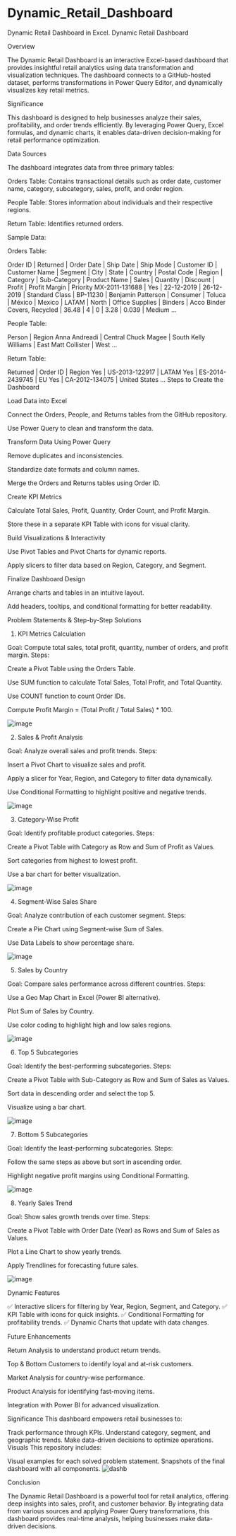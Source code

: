 # Dynamic_Retail_Dashboard
Dynamic Retail Dashboard in Excel.
Dynamic Retail Dashboard

Overview

The Dynamic Retail Dashboard is an interactive Excel-based dashboard that provides insightful retail analytics using data transformation and visualization techniques. The dashboard connects to a GitHub-hosted dataset, performs transformations in Power Query Editor, and dynamically visualizes key retail metrics.

Significance

This dashboard is designed to help businesses analyze their sales, profitability, and order trends efficiently. By leveraging Power Query, Excel formulas, and dynamic charts, it enables data-driven decision-making for retail performance optimization.

Data Sources

The dashboard integrates data from three primary tables:

Orders Table: Contains transactional details such as order date, customer name, category, subcategory, sales, profit, and order region.

People Table: Stores information about individuals and their respective regions.

Return Table: Identifies returned orders.

Sample Data:

Orders Table:

Order ID       | Returned | Order Date  | Ship Date  | Ship Mode     | Customer ID | Customer Name         | Segment   | City      | State        | Country       | Postal Code | Region | Category         | Sub-Category | Product Name                                     | Sales | Quantity | Discount | Profit | Profit Margin | Priority
MX-2011-131688 | Yes      | 22-12-2019  | 26-12-2019 | Standard Class | BP-11230    | Benjamin Patterson    | Consumer  | Toluca    | México       | Mexico        | LATAM       | North  | Office Supplies | Binders      | Acco Binder Covers, Recycled                    | 36.48 | 4        | 0        | 3.28   | 0.039        | Medium
...

People Table:

Person                 | Region
Anna Andreadi         | Central
Chuck Magee          | South
Kelly Williams       | East
Matt Collister       | West
...

Return Table:

Returned | Order ID         | Region
Yes      | US-2013-122917   | LATAM
Yes      | ES-2014-2439745  | EU
Yes      | CA-2012-134075   | United States
...
Steps to Create the Dashboard

Load Data into Excel

Connect the Orders, People, and Returns tables from the GitHub repository.

Use Power Query to clean and transform the data.

Transform Data Using Power Query

Remove duplicates and inconsistencies.

Standardize date formats and column names.

Merge the Orders and Returns tables using Order ID.

Create KPI Metrics

Calculate Total Sales, Profit, Quantity, Order Count, and Profit Margin.

Store these in a separate KPI Table with icons for visual clarity.

Build Visualizations & Interactivity

Use Pivot Tables and Pivot Charts for dynamic reports.

Apply slicers to filter data based on Region, Category, and Segment.

Finalize Dashboard Design

Arrange charts and tables in an intuitive layout.

Add headers, tooltips, and conditional formatting for better readability.

Problem Statements & Step-by-Step Solutions

1. KPI Metrics Calculation

Goal: Compute total sales, total profit, quantity, number of orders, and profit margin.
Steps:

Create a Pivot Table using the Orders Table.

Use SUM function to calculate Total Sales, Total Profit, and Total Quantity.

Use COUNT function to count Order IDs.

Compute Profit Margin = (Total Profit / Total Sales) * 100.

![image](https://github.com/user-attachments/assets/3670d554-3e90-410c-8cea-c774c723c723)


2. Sales & Profit Analysis

Goal: Analyze overall sales and profit trends.
Steps:

Insert a Pivot Chart to visualize sales and profit.

Apply a slicer for Year, Region, and Category to filter data dynamically.

Use Conditional Formatting to highlight positive and negative trends.

![image](https://github.com/user-attachments/assets/d868d5e1-e3fb-449a-9ce8-bf59a1c421da)



3. Category-Wise Profit

Goal: Identify profitable product categories.
Steps:

Create a Pivot Table with Category as Row and Sum of Profit as Values.

Sort categories from highest to lowest profit.

Use a bar chart for better visualization.

![image](https://github.com/user-attachments/assets/aff99556-d090-49d7-a868-382ed963eb98)


4. Segment-Wise Sales Share

Goal: Analyze contribution of each customer segment.
Steps:

Create a Pie Chart using Segment-wise Sum of Sales.

Use Data Labels to show percentage share.

![image](https://github.com/user-attachments/assets/4b52c1ea-d219-4cc2-aabd-7f6ebf92f9a3)


5. Sales by Country

Goal: Compare sales performance across different countries.
Steps:

Use a Geo Map Chart in Excel (Power BI alternative).

Plot Sum of Sales by Country.

Use color coding to highlight high and low sales regions.

![image](https://github.com/user-attachments/assets/f46c553d-3f73-4a0a-99d7-c5290d4a0741)


6. Top 5 Subcategories

Goal: Identify the best-performing subcategories.
Steps:

Create a Pivot Table with Sub-Category as Row and Sum of Sales as Values.

Sort data in descending order and select the top 5.

Visualize using a bar chart.

![image](https://github.com/user-attachments/assets/360484f6-6285-4b55-ae8a-2ee2beff2479)


7. Bottom 5 Subcategories

Goal: Identify the least-performing subcategories.
Steps:

Follow the same steps as above but sort in ascending order.

Highlight negative profit margins using Conditional Formatting.

![image](https://github.com/user-attachments/assets/da1298c5-4736-4fe0-beb7-32968756f191)


8. Yearly Sales Trend

Goal: Show sales growth trends over time.
Steps:

Create a Pivot Table with Order Date (Year) as Rows and Sum of Sales as Values.

Plot a Line Chart to show yearly trends.

Apply Trendlines for forecasting future sales.

![image](https://github.com/user-attachments/assets/861daa42-9e13-41eb-82a3-c6c459e126ba)


Dynamic Features

✅ Interactive slicers for filtering by Year, Region, Segment, and Category.
✅ KPI Table with icons for quick insights.
✅ Conditional Formatting for profitability trends.
✅ Dynamic Charts that update with data changes.

Future Enhancements

Return Analysis to understand product return trends.

Top & Bottom Customers to identify loyal and at-risk customers.

Market Analysis for country-wise performance.

Product Analysis for identifying fast-moving items.

Integration with Power BI for advanced visualization.

Significance
This dashboard empowers retail businesses to:

Track performance through KPIs.
Understand category, segment, and geographic trends.
Make data-driven decisions to optimize operations.
Visuals
This repository includes:

Visual examples for each solved problem statement.
Snapshots of the final dashboard with all components.
![dashb](https://github.com/user-attachments/assets/0e71f4ad-46b9-41f3-a76b-2346e159377c)


Conclusion

The Dynamic Retail Dashboard is a powerful tool for retail analytics, offering deep insights into sales, profit, and customer behavior. By integrating data from various sources and applying Power Query transformations, this dashboard provides real-time analysis, helping businesses make data-driven decisions.

